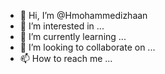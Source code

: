- 👋 Hi, I’m @Hmohammedizhaan
- 👀 I’m interested in ...
- 🌱 I’m currently learning ...
- 💞️ I’m looking to collaborate on ...
- 📫 How to reach me ...

<!---
Hmohammedizhaan/Hmohammedizhaan is a ✨ special ✨ repository because its `README.md` (this file) appears on your GitHub profile.
You can click the Preview link to take a look at your changes.
--->
